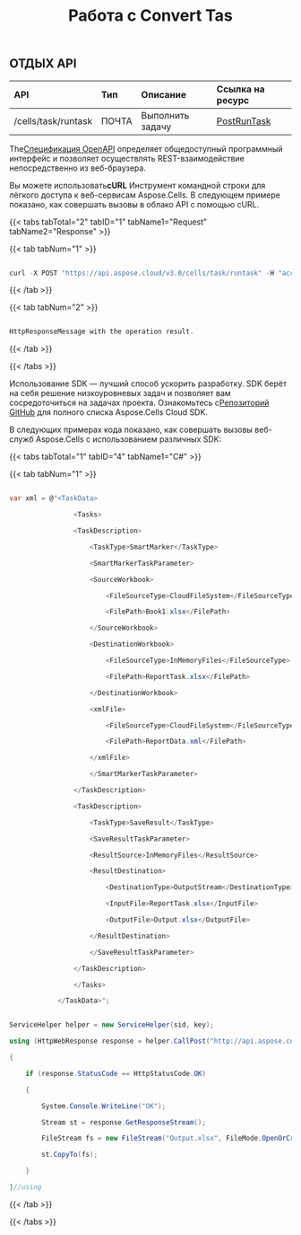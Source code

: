 ﻿---
title: Работа с Convert Tas
second_title: Documen
type: docs
url: /ru/tasks/convert/
aliases: [/working-with-convert-task/]
keywords: REST API, task, convert, spreadsheets, exce
description: "Cells.Cloud API для Excel работает: задачи поддерживают преобразование файла Excel"
weight: 30
kwords: Excel, Office Облако, REST API, Электронная таблица, PDF, CSV, Json, Markdown, Работа с задачей конвертации
---
## ОТДЫХ API

|**API**|**Тип**|**Описание**|**Ссылка на ресурс**|
|:- |:- |:- |:- |
|/cells/task/runtask|ПОЧТА|Выполнить задачу|[PostRunTask](https://apireference.aspose.cloud/cells/#/Task/PostRunTask)|


 The[Спецификация OpenAPI](https://apireference.aspose.cloud/cells/#/Task/PostRunTask) определяет общедоступный программный интерфейс и позволяет осуществлять REST-взаимодействие непосредственно из веб-браузера.

 Вы можете использовать**cURL** Инструмент командной строки для лёгкого доступа к веб-сервисам Aspose.Cells. В следующем примере показано, как совершать вызовы в облако API с помощью cURL.

{{< tabs tabTotal="2" tabID="1" tabName1="Request" tabName2="Response" >}}

{{< tab tabNum="1" >}}

```java

curl -X POST "https://api.aspose.cloud/v3.0/cells/task/runtask" -H "accept: application/json" -H "Content-Type: application/json" -H "x-aspose-client: Containerize.Swagger" -d "{<TaskData>\t<Tasks>\t<TaskDescription>\t\t<TaskType>SmartMarker</TaskType>\t\t<SmartMarkerTaskParameter>\t\t<SourceWorkbook>\t\t\t<FileSourceType>CloudFileSystem</FileSourceType>\t\t\t<FilePath>Book1.xlsx</FilePath>\t\t</SourceWorkbook>\t\t<DestinationWorkbook>\t\t\t<FileSourceType>InMemoryFiles</FileSourceType>\t\t\t<FilePath>ReportTask.xlsx</FilePath>\t\t</DestinationWorkbook>\t\t<xmlFile>\t\t\t<FileSourceType>CloudFileSystem</FileSourceType>\t\t\t<FilePath>ReportData.xml</FilePath>\t\t</xmlFile>\t\t</SmartMarkerTaskParameter>\t</TaskDescription>\t<TaskDescription>\t\t<TaskType>SaveResult</TaskType>\t\t<SaveResultTaskParameter>\t\t<ResultSource>InMemoryFiles</ResultSource>\t\t<ResultDestination>\t\t\t<DestinationType>OutputStream</DestinationType>\t\t\t<InputFile>ReportTask.xlsx</InputFile>\t\t\t<OutputFile>Output.xlsx</OutputFile>\t\t</ResultDestination>\t\t</SaveResultTaskParameter>\t</TaskDescription>\t</Tasks></TaskData>}"

```

{{< /tab >}}

{{< tab tabNum="2" >}}

```java

HttpResponseMessage with the operation result.

```

{{< /tab >}}

{{< /tabs >}}

 Использование SDK — лучший способ ускорить разработку. SDK берёт на себя решение низкоуровневых задач и позволяет вам сосредоточиться на задачах проекта. Ознакомьтесь с[Репозиторий GitHub](https://github.com/aspose-cells-cloud) для полного списка Aspose.Cells Cloud SDK.

В следующих примерах кода показано, как совершать вызовы веб-служб Aspose.Cells с использованием различных SDK:

{{< tabs tabTotal="1" tabID="4" tabName1="C#" >}}

{{< tab tabNum="1" >}}

```csharp

var xml = @"<TaskData>

                <Tasks>

                <TaskDescription>

                    <TaskType>SmartMarker</TaskType>

                    <SmartMarkerTaskParameter>

                    <SourceWorkbook>

                        <FileSourceType>CloudFileSystem</FileSourceType>

                        <FilePath>Book1.xlsx</FilePath>

                    </SourceWorkbook>

                    <DestinationWorkbook>

                        <FileSourceType>InMemoryFiles</FileSourceType>

                        <FilePath>ReportTask.xlsx</FilePath>

                    </DestinationWorkbook>

                    <xmlFile>

                        <FileSourceType>CloudFileSystem</FileSourceType>

                        <FilePath>ReportData.xml</FilePath>

                    </xmlFile>

                    </SmartMarkerTaskParameter>

                </TaskDescription>

                <TaskDescription>

                    <TaskType>SaveResult</TaskType>

                    <SaveResultTaskParameter>

                    <ResultSource>InMemoryFiles</ResultSource>

                    <ResultDestination>

                        <DestinationType>OutputStream</DestinationType>

                        <InputFile>ReportTask.xlsx</InputFile>

                        <OutputFile>Output.xlsx</OutputFile>

                    </ResultDestination>

                    </SaveResultTaskParameter>

                </TaskDescription>

                </Tasks>

            </TaskData>";


ServiceHelper helper = new ServiceHelper(sid, key);

using (HttpWebResponse response = helper.CallPost("http://api.aspose.com/v3.0/cells/task/runtask", xml, "application/xml"))

{

    if (response.StatusCode == HttpStatusCode.OK)

    {

        System.Console.WriteLine("OK");

        Stream st = response.GetResponseStream();

        FileStream fs = new FileStream("Output.xlsx", FileMode.OpenOrCreate);

        st.CopyTo(fs);

    }

}//using


```

{{< /tab >}}

{{< /tabs >}}
